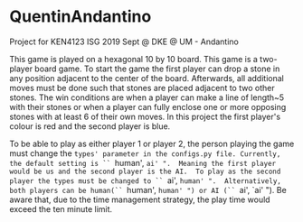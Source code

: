 # QuentinAndantino
Project for KEN4123 ISG 2019 Sept @ DKE @ UM - Andantino

This game is played on a hexagonal 10 by 10 board. 
This game is a two-player board game.
To start the game the first player can drop a stone in any position adjacent to the center of the board. 
Afterwards, all additional moves must be done such that stones are placed adjacent to two other stones. 
The win conditions are when a player can make a line of length~5 with their stones or when a player can 
fully enclose one or more opposing stones with at least 6 of their own moves.
In this project the first player's colour is red and the second player is blue.  

To be able to play as either player 1 or player 2, the person playing the game must change the `types' parameter
in the configs.py file. Currently, the default setting is `` `human', `ai' ". 
Meaning the first player would be us and the second player is the AI. 
To play as the second player the types must be changed to `` `ai', `human' ". 
Alternatively, both players can be human(`` `human', `human' ") or AI (`` `ai', `ai' "). 
Be aware that, due to the time management strategy, the play time would exceed the ten minute limit. 
